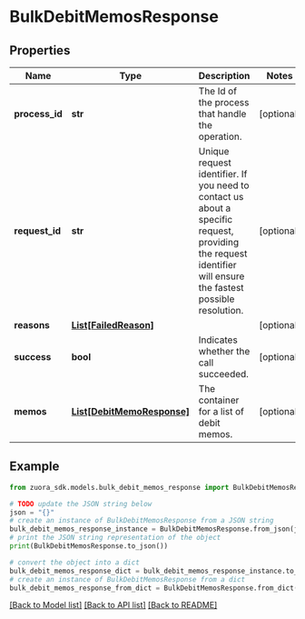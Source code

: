 # BulkDebitMemosResponse


## Properties

Name | Type | Description | Notes
------------ | ------------- | ------------- | -------------
**process_id** | **str** | The Id of the process that handle the operation.  | [optional] 
**request_id** | **str** | Unique request identifier. If you need to contact us about a specific request, providing the request identifier will ensure the fastest possible resolution.  | [optional] 
**reasons** | [**List[FailedReason]**](FailedReason.md) |  | [optional] 
**success** | **bool** | Indicates whether the call succeeded.  | [optional] 
**memos** | [**List[DebitMemoResponse]**](DebitMemoResponse.md) | The container for a list of debit memos.  | [optional] 

## Example

```python
from zuora_sdk.models.bulk_debit_memos_response import BulkDebitMemosResponse

# TODO update the JSON string below
json = "{}"
# create an instance of BulkDebitMemosResponse from a JSON string
bulk_debit_memos_response_instance = BulkDebitMemosResponse.from_json(json)
# print the JSON string representation of the object
print(BulkDebitMemosResponse.to_json())

# convert the object into a dict
bulk_debit_memos_response_dict = bulk_debit_memos_response_instance.to_dict()
# create an instance of BulkDebitMemosResponse from a dict
bulk_debit_memos_response_from_dict = BulkDebitMemosResponse.from_dict(bulk_debit_memos_response_dict)
```
[[Back to Model list]](../README.md#documentation-for-models) [[Back to API list]](../README.md#documentation-for-api-endpoints) [[Back to README]](../README.md)


